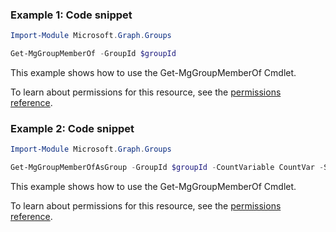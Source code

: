 ### Example 1: Code snippet

```powershellImport-Module Microsoft.Graph.Groups

Get-MgGroupMemberOf -GroupId $groupId
```
This example shows how to use the Get-MgGroupMemberOf Cmdlet.
To learn about permissions for this resource, see the [permissions reference](/graph/permissions-reference).

### Example 2: Code snippet

```powershellImport-Module Microsoft.Graph.Groups

Get-MgGroupMemberOfAsGroup -GroupId $groupId -CountVariable CountVar -Sort "displayName" -Filter "startswith(displayName, 'A')" -ConsistencyLevel eventual
```
This example shows how to use the Get-MgGroupMemberOf Cmdlet.
To learn about permissions for this resource, see the [permissions reference](/graph/permissions-reference).

